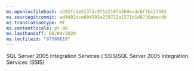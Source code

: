 ```yaml
---
ms.openlocfilehash: cb91fcde51372c9752210fb3b9ecdcbf7bc27502
ms.sourcegitcommit: ad4d92dce894592a259721a1571b1d8736abacdb
ms.translationtype: MT
ms.contentlocale: pt-BR
ms.lasthandoff: 08/04/2020
ms.locfileid: "87569819"
---
```

<span data-ttu-id="8d8c1-101">SQL Server 2005 Integration Services \( SSIS\)</span><span class="sxs-lookup"><span data-stu-id="8d8c1-101">SQL Server 2005 Integration Services \(SSIS\)</span></span>
